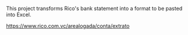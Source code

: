 This project transforms Rico's bank statement into a format to be pasted into Excel.

https://www.rico.com.vc/arealogada/conta/extrato